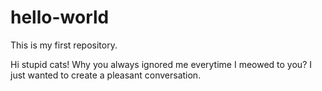 # hello-world
This is my first repository.

Hi stupid cats!
Why you always ignored me everytime I meowed to you?
I just wanted to create a pleasant conversation.
